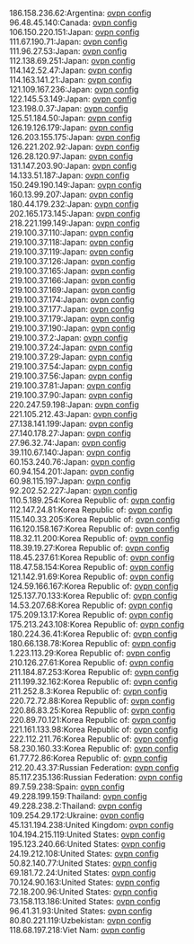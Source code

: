 186.158.236.62:Argentina: [ovpn config](vpn/186_158_236_62.ovpn)  
96.48.45.140:Canada: [ovpn config](vpn/96_48_45_140.ovpn)  
106.150.220.151:Japan: [ovpn config](vpn/106_150_220_151.ovpn)  
111.67.190.71:Japan: [ovpn config](vpn/111_67_190_71.ovpn)  
111.96.27.53:Japan: [ovpn config](vpn/111_96_27_53.ovpn)  
112.138.69.251:Japan: [ovpn config](vpn/112_138_69_251.ovpn)  
114.142.52.47:Japan: [ovpn config](vpn/114_142_52_47.ovpn)  
114.163.141.21:Japan: [ovpn config](vpn/114_163_141_21.ovpn)  
121.109.167.236:Japan: [ovpn config](vpn/121_109_167_236.ovpn)  
122.145.53.149:Japan: [ovpn config](vpn/122_145_53_149.ovpn)  
123.198.0.37:Japan: [ovpn config](vpn/123_198_0_37.ovpn)  
125.51.184.50:Japan: [ovpn config](vpn/125_51_184_50.ovpn)  
126.19.126.179:Japan: [ovpn config](vpn/126_19_126_179.ovpn)  
126.203.155.175:Japan: [ovpn config](vpn/126_203_155_175.ovpn)  
126.221.202.92:Japan: [ovpn config](vpn/126_221_202_92.ovpn)  
126.28.120.97:Japan: [ovpn config](vpn/126_28_120_97.ovpn)  
131.147.203.90:Japan: [ovpn config](vpn/131_147_203_90.ovpn)  
14.133.51.187:Japan: [ovpn config](vpn/14_133_51_187.ovpn)  
150.249.190.149:Japan: [ovpn config](vpn/150_249_190_149.ovpn)  
160.13.99.207:Japan: [ovpn config](vpn/160_13_99_207.ovpn)  
180.44.179.232:Japan: [ovpn config](vpn/180_44_179_232.ovpn)  
202.165.173.145:Japan: [ovpn config](vpn/202_165_173_145.ovpn)  
218.221.199.149:Japan: [ovpn config](vpn/218_221_199_149.ovpn)  
219.100.37.110:Japan: [ovpn config](vpn/219_100_37_110.ovpn)  
219.100.37.118:Japan: [ovpn config](vpn/219_100_37_118.ovpn)  
219.100.37.119:Japan: [ovpn config](vpn/219_100_37_119.ovpn)  
219.100.37.126:Japan: [ovpn config](vpn/219_100_37_126.ovpn)  
219.100.37.165:Japan: [ovpn config](vpn/219_100_37_165.ovpn)  
219.100.37.166:Japan: [ovpn config](vpn/219_100_37_166.ovpn)  
219.100.37.169:Japan: [ovpn config](vpn/219_100_37_169.ovpn)  
219.100.37.174:Japan: [ovpn config](vpn/219_100_37_174.ovpn)  
219.100.37.177:Japan: [ovpn config](vpn/219_100_37_177.ovpn)  
219.100.37.179:Japan: [ovpn config](vpn/219_100_37_179.ovpn)  
219.100.37.190:Japan: [ovpn config](vpn/219_100_37_190.ovpn)  
219.100.37.2:Japan: [ovpn config](vpn/219_100_37_2.ovpn)  
219.100.37.24:Japan: [ovpn config](vpn/219_100_37_24.ovpn)  
219.100.37.29:Japan: [ovpn config](vpn/219_100_37_29.ovpn)  
219.100.37.54:Japan: [ovpn config](vpn/219_100_37_54.ovpn)  
219.100.37.56:Japan: [ovpn config](vpn/219_100_37_56.ovpn)  
219.100.37.81:Japan: [ovpn config](vpn/219_100_37_81.ovpn)  
219.100.37.90:Japan: [ovpn config](vpn/219_100_37_90.ovpn)  
220.247.59.198:Japan: [ovpn config](vpn/220_247_59_198.ovpn)  
221.105.212.43:Japan: [ovpn config](vpn/221_105_212_43.ovpn)  
27.138.141.199:Japan: [ovpn config](vpn/27_138_141_199.ovpn)  
27.140.178.27:Japan: [ovpn config](vpn/27_140_178_27.ovpn)  
27.96.32.74:Japan: [ovpn config](vpn/27_96_32_74.ovpn)  
39.110.67.140:Japan: [ovpn config](vpn/39_110_67_140.ovpn)  
60.153.240.76:Japan: [ovpn config](vpn/60_153_240_76.ovpn)  
60.94.154.201:Japan: [ovpn config](vpn/60_94_154_201.ovpn)  
60.98.115.197:Japan: [ovpn config](vpn/60_98_115_197.ovpn)  
92.202.52.227:Japan: [ovpn config](vpn/92_202_52_227.ovpn)  
110.5.189.254:Korea Republic of: [ovpn config](vpn/110_5_189_254.ovpn)  
112.147.24.81:Korea Republic of: [ovpn config](vpn/112_147_24_81.ovpn)  
115.140.33.205:Korea Republic of: [ovpn config](vpn/115_140_33_205.ovpn)  
116.120.158.167:Korea Republic of: [ovpn config](vpn/116_120_158_167.ovpn)  
118.32.11.200:Korea Republic of: [ovpn config](vpn/118_32_11_200.ovpn)  
118.39.19.27:Korea Republic of: [ovpn config](vpn/118_39_19_27.ovpn)  
118.45.237.61:Korea Republic of: [ovpn config](vpn/118_45_237_61.ovpn)  
118.47.58.154:Korea Republic of: [ovpn config](vpn/118_47_58_154.ovpn)  
121.142.91.69:Korea Republic of: [ovpn config](vpn/121_142_91_69.ovpn)  
124.59.166.167:Korea Republic of: [ovpn config](vpn/124_59_166_167.ovpn)  
125.137.70.133:Korea Republic of: [ovpn config](vpn/125_137_70_133.ovpn)  
14.53.207.68:Korea Republic of: [ovpn config](vpn/14_53_207_68.ovpn)  
175.209.13.17:Korea Republic of: [ovpn config](vpn/175_209_13_17.ovpn)  
175.213.243.108:Korea Republic of: [ovpn config](vpn/175_213_243_108.ovpn)  
180.224.36.41:Korea Republic of: [ovpn config](vpn/180_224_36_41.ovpn)  
180.66.138.78:Korea Republic of: [ovpn config](vpn/180_66_138_78.ovpn)  
1.223.113.29:Korea Republic of: [ovpn config](vpn/1_223_113_29.ovpn)  
210.126.27.61:Korea Republic of: [ovpn config](vpn/210_126_27_61.ovpn)  
211.184.87.253:Korea Republic of: [ovpn config](vpn/211_184_87_253.ovpn)  
211.199.32.162:Korea Republic of: [ovpn config](vpn/211_199_32_162.ovpn)  
211.252.8.3:Korea Republic of: [ovpn config](vpn/211_252_8_3.ovpn)  
220.72.72.88:Korea Republic of: [ovpn config](vpn/220_72_72_88.ovpn)  
220.86.83.25:Korea Republic of: [ovpn config](vpn/220_86_83_25.ovpn)  
220.89.70.121:Korea Republic of: [ovpn config](vpn/220_89_70_121.ovpn)  
221.161.133.98:Korea Republic of: [ovpn config](vpn/221_161_133_98.ovpn)  
222.112.211.76:Korea Republic of: [ovpn config](vpn/222_112_211_76.ovpn)  
58.230.160.33:Korea Republic of: [ovpn config](vpn/58_230_160_33.ovpn)  
61.77.72.86:Korea Republic of: [ovpn config](vpn/61_77_72_86.ovpn)  
212.20.43.37:Russian Federation: [ovpn config](vpn/212_20_43_37.ovpn)  
85.117.235.136:Russian Federation: [ovpn config](vpn/85_117_235_136.ovpn)  
89.7.59.238:Spain: [ovpn config](vpn/89_7_59_238.ovpn)  
49.228.199.159:Thailand: [ovpn config](vpn/49_228_199_159.ovpn)  
49.228.238.2:Thailand: [ovpn config](vpn/49_228_238_2.ovpn)  
109.254.29.172:Ukraine: [ovpn config](vpn/109_254_29_172.ovpn)  
45.131.194.238:United Kingdom: [ovpn config](vpn/45_131_194_238.ovpn)  
104.194.215.119:United States: [ovpn config](vpn/104_194_215_119.ovpn)  
195.123.240.66:United States: [ovpn config](vpn/195_123_240_66.ovpn)  
24.19.212.108:United States: [ovpn config](vpn/24_19_212_108.ovpn)  
50.82.140.77:United States: [ovpn config](vpn/50_82_140_77.ovpn)  
69.181.72.24:United States: [ovpn config](vpn/69_181_72_24.ovpn)  
70.124.90.163:United States: [ovpn config](vpn/70_124_90_163.ovpn)  
72.18.200.96:United States: [ovpn config](vpn/72_18_200_96.ovpn)  
73.158.113.186:United States: [ovpn config](vpn/73_158_113_186.ovpn)  
96.41.31.93:United States: [ovpn config](vpn/96_41_31_93.ovpn)  
80.80.221.119:Uzbekistan: [ovpn config](vpn/80_80_221_119.ovpn)  
118.68.197.218:Viet Nam: [ovpn config](vpn/118_68_197_218.ovpn)  

